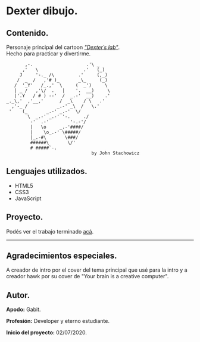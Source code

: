 # **Dexter dibujo.**

## **Contenido.**

Personaje principal del cartoon [*"Dexter´s lab"*][info].  
Hecho para practicar y divertirme.

```
       ,-.                    .'\ _
      ,'   \                 .'   (_)
     J     '-._ /\         .'     (,_)
    /  _  /   ,'# )_       _\_     (_)
   /  '_Y'   /_.,'  \     (  _')     \
   | _ /   ,'\/  .   |    '.  __)     \
   |'.Y   / # ) --'  /  _.-'  __)    .'
_._\,'  ,'__,'      /  _\    / \   .'
  ,'-_ /           _.-' _\  /   \.'
 '    (_       _.-' _.-'  \/
        \  _.-' _.-' '-.     ./
         -'  .-'        '-.-'/
         |   \o     _.-'####/
         |    \o_.-' \#####/
         |_.-#\       \###/
         ######\       \/'
         # #####`-.
                                by John Stachowicz
```

## **Lenguajes utilizados.**

- HTML5
- CSS3
- JavaScript

## **Proyecto.**

Podés ver el trabajo terminado [acá][web].
___

## **Agradecimientos especiales.**

A creador de intro por el cover del tema principal que usé para la intro y a creador hawk por su cover de "Your brain is a creative computer".


## **Autor.**

**Apodo:** Gabit.

**Profesión:** Developer y eterno estudiante.

**Inicio del proyecto:** 02/07/2020.

[info]: https://en.wikipedia.org/wiki/Dexter%27s_Laboratory
[web]: https://en.wikipedia.org/wiki/Dexter%27s_Laboratory